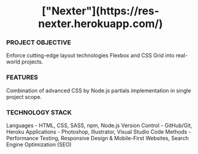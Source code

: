 <h1 align="center">["Nexter"](https://res-nexter.herokuapp.com/)</h1>

### PROJECT OBJECTIVE
Enforce cutting-edge layout technologies Flexbox and CSS Grid into real-world projects.

### FEATURES
Combination of advanced CSS by Node.js partials implementation in single project scope.

### TECHNOLOGY STACK
Languages - HTML, CSS, SASS, npm, Node.js
Version Control - GitHub/Git, Heroku
Applications - Photoshop, Illustrator, Visual Studio Code
Methods - Performance Testing, Responsive Design & Mobile-First Websites, Search Engine Optimization (SEO)
